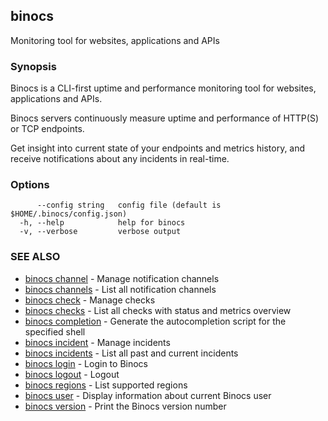 ## binocs

Monitoring tool for websites, applications and APIs

### Synopsis


Binocs is a CLI-first uptime and performance monitoring tool for websites, applications and APIs.

Binocs servers continuously measure uptime and performance of HTTP(S) or TCP endpoints. 

Get insight into current state of your endpoints and metrics history, and receive notifications about any incidents in real-time.



### Options

```
      --config string   config file (default is $HOME/.binocs/config.json)
  -h, --help            help for binocs
  -v, --verbose         verbose output
```

### SEE ALSO

* [binocs channel](binocs_channel.md)	 - Manage notification channels
* [binocs channels](binocs_channels.md)	 - List all notification channels
* [binocs check](binocs_check.md)	 - Manage checks
* [binocs checks](binocs_checks.md)	 - List all checks with status and metrics overview
* [binocs completion](binocs_completion.md)	 - Generate the autocompletion script for the specified shell
* [binocs incident](binocs_incident.md)	 - Manage incidents
* [binocs incidents](binocs_incidents.md)	 - List all past and current incidents
* [binocs login](binocs_login.md)	 - Login to Binocs
* [binocs logout](binocs_logout.md)	 - Logout
* [binocs regions](binocs_regions.md)	 - List supported regions
* [binocs user](binocs_user.md)	 - Display information about current Binocs user
* [binocs version](binocs_version.md)	 - Print the Binocs version number

